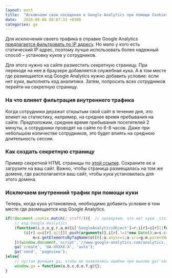 ```yaml
---
layout: post
title:  "Исключаем свои посещения в Google Analytics при помощи Cookies"
date:   2016-06-06 08:07:33 +0300
categories: ga
---
```

Для исключения своего трафика в справке Google Analytics [предлагается фильтровать
по IP  адресу][ga-help]. Но мало у кого есть статический IP  адрес, поэтому лучше использовать
более надежный способ – установку куков у сотрудников.

Для этого нужно на сайте разместить секретную страницу. При переходе на нее в
браузере добавляется служебная кука. А в том месте где размещается код Google Analytics
нужно добавить условие: если нет куки, выполнять код аналитики. Затем, попросить
всех сотрудников перейти на секретную страницу.

### На что влияет фильтрация внутреннего трафика

Когда сотрудники деражат открытым свой сайт в течение дня, это влияет на статистику,
например, на среднее время пребывания на сайте. Предположим, среднее время пребывания
посетителей 2 минуты, а сотрудники проводят на сайте по 6-8 часов. Даже при небольшом
количестве сотрудников, это будет влиять на среднюю длительность сессии.

### Как создать секретную страницу

Пример секретной HTML страницы по [этой ссылке][secret-page]. Сохраните ее
и загрузите на ваш сайт. Важно, чтобы страница размещалась на том же домене,
где располагается ваш сайт, чтобы кука установилась для этого домена.

### Исключаем внутренний трафик при помощи куки

Теперь, когда кука установлена, необходимо добавить условие в том месте где размещается
код Google Analytics.

```javascript
if(!document.cookie.match(/_staff/)){  // проверяем, что нет куки _staff
    // код Google Analytics
    (function(i,s,o,g,r,a,m){i['GoogleAnalyticsObject']=r;i[r]=i[r]||function(){
        (i[r].q=i[r].q||[]).push(arguments)},i[r].l=1*new Date();a=s.createElement(o),
            m=s.getElementsByTagName(o)[0];a.async=1;a.src=g;m.parentNode.insertBefore(a,m)
    })(window,document,'script','//www.google-analytics.com/analytics.js','ga');
    ga('create', 'UA-XXXXX-X', 'auto');
    ga('send', 'pageview');
}else{
    // пустая функция ga, чтобы не появлялись ошибки при вызове ga('send', 'event'...)
    window.ga = function(a,b,c,d,e,f,g){};
}
```

[ga-help]: https://support.google.com/analytics/answer/1034840?hl=ru
[secret-page]: https://gist.githubusercontent.com/ahsipuni/07880e04e0981e6142f2e96d2cedfee9/raw/d241c4a14b5eb523609a45165faff3d73d9cfeaa/staff_cookie.html
